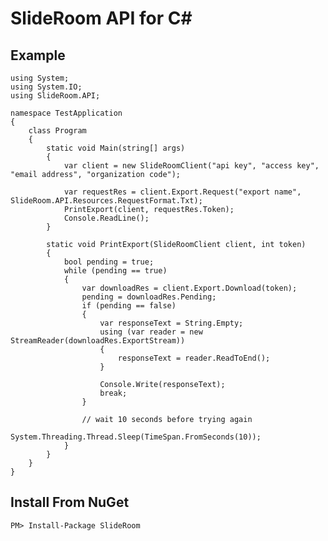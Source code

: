 # SlideRoom API for C\# 

## Example

    using System;
    using System.IO;
    using SlideRoom.API;

    namespace TestApplication
    {
        class Program
        {
            static void Main(string[] args)
            {
                var client = new SlideRoomClient("api key", "access key", "email address", "organization code");

                var requestRes = client.Export.Request("export name", SlideRoom.API.Resources.RequestFormat.Txt);
                PrintExport(client, requestRes.Token);
                Console.ReadLine();
            }

            static void PrintExport(SlideRoomClient client, int token)
            {
                bool pending = true;
                while (pending == true)
                {
                    var downloadRes = client.Export.Download(token);
                    pending = downloadRes.Pending;
                    if (pending == false)
                    {
                        var responseText = String.Empty;
                        using (var reader = new StreamReader(downloadRes.ExportStream))
                        {
                            responseText = reader.ReadToEnd();
                        }

                        Console.Write(responseText);
                        break;
                    }

                    // wait 10 seconds before trying again
                    System.Threading.Thread.Sleep(TimeSpan.FromSeconds(10));
                }
            }
        }
    }

## Install From NuGet

    PM> Install-Package SlideRoom

